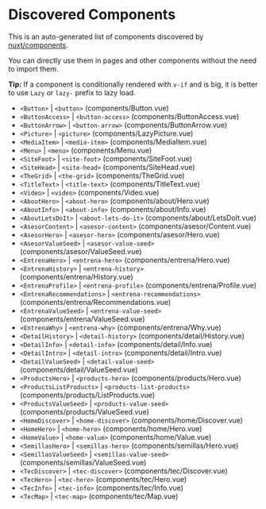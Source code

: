 # Discovered Components

This is an auto-generated list of components discovered by [nuxt/components](https://github.com/nuxt/components).

You can directly use them in pages and other components without the need to import them.

**Tip:** If a component is conditionally rendered with `v-if` and is big, it is better to use `Lazy` or `lazy-` prefix to lazy load.

- `<Button>` | `<button>` (components/Button.vue)
- `<ButtonAccess>` | `<button-access>` (components/ButtonAccess.vue)
- `<ButtonArrow>` | `<button-arrow>` (components/ButtonArrow.vue)
- `<Picture>` | `<picture>` (components/LazyPicture.vue)
- `<MediaItem>` | `<media-item>` (components/MediaItem.vue)
- `<Menu>` | `<menu>` (components/Menu.vue)
- `<SiteFoot>` | `<site-foot>` (components/SiteFoot.vue)
- `<SiteHead>` | `<site-head>` (components/SiteHead.vue)
- `<TheGrid>` | `<the-grid>` (components/TheGrid.vue)
- `<TitleText>` | `<title-text>` (components/TitleText.vue)
- `<Video>` | `<video>` (components/Video.vue)
- `<AboutHero>` | `<about-hero>` (components/about/Hero.vue)
- `<AboutInfo>` | `<about-info>` (components/about/Info.vue)
- `<AboutLetsDoIt>` | `<about-lets-do-it>` (components/about/LetsDoIt.vue)
- `<AsesorContent>` | `<asesor-content>` (components/asesor/Content.vue)
- `<AsesorHero>` | `<asesor-hero>` (components/asesor/Hero.vue)
- `<AsesorValueSeed>` | `<asesor-value-seed>` (components/asesor/ValueSeed.vue)
- `<EntrenaHero>` | `<entrena-hero>` (components/entrena/Hero.vue)
- `<EntrenaHistory>` | `<entrena-history>` (components/entrena/History.vue)
- `<EntrenaProfile>` | `<entrena-profile>` (components/entrena/Profile.vue)
- `<EntrenaRecommendations>` | `<entrena-recommendations>` (components/entrena/Recommendations.vue)
- `<EntrenaValueSeed>` | `<entrena-value-seed>` (components/entrena/ValueSeed.vue)
- `<EntrenaWhy>` | `<entrena-why>` (components/entrena/Why.vue)
- `<DetailHistory>` | `<detail-history>` (components/detail/History.vue)
- `<DetailInfo>` | `<detail-info>` (components/detail/Info.vue)
- `<DetailIntro>` | `<detail-intro>` (components/detail/Intro.vue)
- `<DetailValueSeed>` | `<detail-value-seed>` (components/detail/ValueSeed.vue)
- `<ProductsHero>` | `<products-hero>` (components/products/Hero.vue)
- `<ProductsListProducts>` | `<products-list-products>` (components/products/ListProducts.vue)
- `<ProductsValueSeed>` | `<products-value-seed>` (components/products/ValueSeed.vue)
- `<HomeDiscover>` | `<home-discover>` (components/home/Discover.vue)
- `<HomeHero>` | `<home-hero>` (components/home/Hero.vue)
- `<HomeValue>` | `<home-value>` (components/home/Value.vue)
- `<SemillasHero>` | `<semillas-hero>` (components/semillas/Hero.vue)
- `<SemillasValueSeed>` | `<semillas-value-seed>` (components/semillas/ValueSeed.vue)
- `<TecDiscover>` | `<tec-discover>` (components/tec/Discover.vue)
- `<TecHero>` | `<tec-hero>` (components/tec/Hero.vue)
- `<TecInfo>` | `<tec-info>` (components/tec/Info.vue)
- `<TecMap>` | `<tec-map>` (components/tec/Map.vue)
